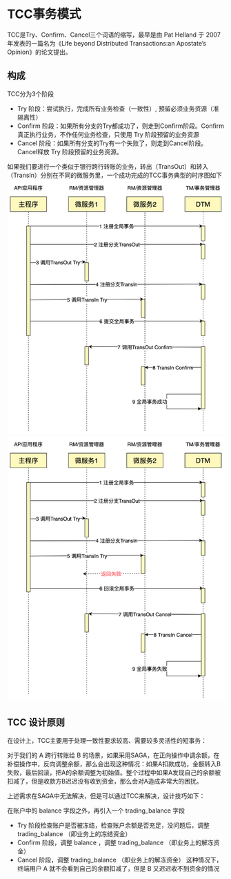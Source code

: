 # TCC事务模式
TCC是Try、Confirm、Cancel三个词语的缩写，最早是由 Pat Helland 于 2007 年发表的一篇名为《Life beyond Distributed Transactions:an Apostate’s Opinion》的论文提出。

## 构成
TCC分为3个阶段

- Try 阶段：尝试执行，完成所有业务检查（一致性）, 预留必须业务资源（准隔离性）
- Confirm 阶段：如果所有分支的Try都成功了，则走到Confirm阶段。Confirm真正执行业务，不作任何业务检查，只使用 Try 阶段预留的业务资源
- Cancel 阶段：如果所有分支的Try有一个失败了，则走到Cancel阶段。Cancel释放 Try 阶段预留的业务资源。

如果我们要进行一个类似于银行跨行转账的业务，转出（TransOut）和转入（TransIn）分别在不同的微服务里，一个成功完成的TCC事务典型的时序图如下
![](.tcc_images/tcc_process.png)
![](.tcc_images/tcc_fail_process.png)

## TCC 设计原则
在设计上，TCC主要用于处理一致性要求较高、需要较多灵活性的短事务：

对于我们的 A 跨行转账给 B 的场景，如果采用SAGA，在正向操作中调余额，在补偿操作中，反向调整余额，那么会出现这种情况：如果A扣款成功，金额转入B失败，最后回滚，把A的余额调整为初始值。整个过程中如果A发现自己的余额被扣减了，但是收款方B迟迟没有收到资金，那么会对A造成非常大的困扰。

上述需求在SAGA中无法解决，但是可以通过TCC来解决，设计技巧如下：

在账户中的 balance 字段之外，再引入一个 trading_balance 字段
- Try 阶段检查账户是否被冻结，检查账户余额是否充足，没问题后，调整 trading_balance （即业务上的冻结资金）
- Confirm 阶段，调整 balance ，调整 trading_balance （即业务上的解冻资金）
- Cancel 阶段，调整 trading_balance （即业务上的解冻资金）
这种情况下，终端用户 A 就不会看到自己的余额扣减了，但是 B 又迟迟收不到资金的情况